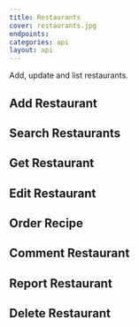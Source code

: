 ```yaml
---
title: Restaurants
cover: restaurants.jpg
endpoints: 
categories: api
layout: api    
---
```

Add, update and list restaurants.
<!--more-->

## Add Restaurant

## Search Restaurants

## Get Restaurant

## Edit Restaurant

## Order Recipe

## Comment Restaurant

## Report Restaurant

## Delete Restaurant